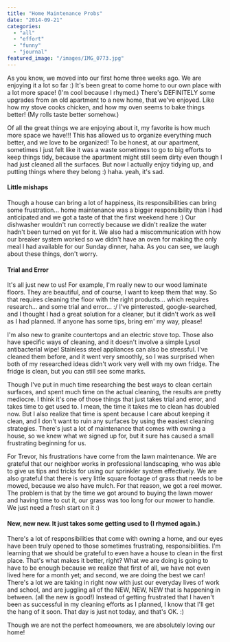 ```yaml
---
title: "Home Maintenance Probs"
date: "2014-09-21"
categories: 
  - "all"
  - "effort"
  - "funny"
  - "journal"
featured_image: "/images/IMG_0773.jpg"
---
```


As you know, we moved into our first home three weeks ago. We are enjoying it a lot so far :) It's been great to come home to our own place with a lot more space! (I'm cool because I rhymed.) There's DEFINITELY some upgrades from an old apartment to a new home, that we've enjoyed. Like how my stove cooks chicken, and how my oven seems to bake things better! (My rolls taste better somehow.)

Of all the great things we are enjoying about it, my favorite is how much more space we have!!! This has allowed us to organize everything much better, and we love to be organized! To be honest, at our apartment, sometimes I just felt like it was a waste sometimes to go to big efforts to keep things tidy, because the apartment might still seem dirty even though I had just cleaned all the surfaces. But now I actually enjoy tidying up, and putting things where they belong :) haha. yeah, it's sad.

#### Little mishaps

Though a house can bring a lot of happiness, its responsibilities can bring some frustration... home maintenance was a bigger responsibility than I had anticipated and we got a taste of that the first weekend here :) Our dishwasher wouldn't run correctly because we didn't realize the water hadn't been turned on yet for it. We also had a miscommunication with how our breaker system worked so we didn't have an oven for making the only meal I had available for our Sunday dinner, haha. As you can see, we laugh about these things, don't worry.

#### Trial and Error

It's all just new to us! For example, I'm really new to our wood laminate floors. They are beautiful, and of course, I want to keep them that way. So that requires cleaning the floor with the right products... which requires research... and some trial and error... :/ I've pinterested, google-searched, and I thought I had a great solution for a cleaner, but it didn't work as well as I had planned. If anyone has some tips, bring em' my way, please!

I'm also new to granite countertops and an electric stove top. Those also have specific ways of cleaning, and it doesn't involve a simple Lysol antibacterial wipe! Stainless steel appliances can also be stressful. I've cleaned them before, and it went very smoothly, so I was surprised when both of my researched ideas didn't work very well with my own fridge. The fridge is clean, but you can still see some marks.

Though I've put in much time researching the best ways to clean certain surfaces, and spent much time on the actual cleaning, the results are pretty mediocre. I think it's one of those things that just takes trial and error, and takes time to get used to. I mean, the time it takes me to clean has doubled now. But I also realize that time is spent because I care about keeping it clean, and I don't want to ruin any surfaces by using the easiest cleaning strategies. There's just a lot of maintenance that comes with owning a house, so we knew what we signed up for, but it sure has caused a small frustrating beginning for us.

For Trevor, his frustrations have come from the lawn maintenance. We are grateful that our neighbor works in professional landscaping, who was able to give us tips and tricks for using our sprinkler system effectively. We are also grateful that there is very little square footage of grass that needs to be mowed, because we also have mulch. For that reason, we got a reel mower. The problem is that by the time we got around to buying the lawn mower and having time to cut it, our grass was too long for our mower to handle. We just need a fresh start on it :)

#### New, new new. It just takes some getting used to (I rhymed again.)

There's a lot of responsibilities that come with owning a home, and our eyes have been truly opened to those sometimes frustrating, responsibilities. I'm learning that we should be grateful to even have a house to clean in the first place. That's what makes it better, right? What we are doing is going to have to be enough because we realize that first of all, we have not even lived here for a month yet; and second, we are doing the best we can! There's a lot we are taking in right now with just our everyday lives of work and school, and are juggling all of the NEW, NEW, NEW that is happening in between. (all the new is good!) Instead of getting frustrated that I haven't been as successful in my cleaning efforts as I planned, I know that I'll get the hang of it soon. That day is just not today, and that's OK. :)

Though we are not the perfect homeowners, we are absolutely loving our home!
